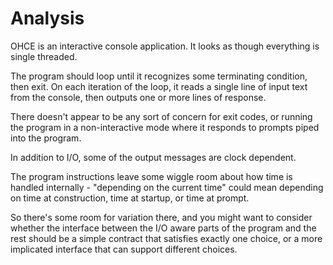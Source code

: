 # Analysis
           
OHCE is an interactive console application.  It looks as
though everything is single threaded.

The program should loop until it recognizes some terminating
condition, then exit.  On each iteration of the loop, it
reads a single line of input text from the console, then outputs
one or more lines of response.

There doesn't appear to be any sort of concern for exit codes, or
running the program in a non-interactive mode where it responds
to prompts piped into the program.

In addition to I/O, some of the output messages are clock dependent.
                                       
The program instructions leave some wiggle room about how time is
handled internally - "depending on the current time" could mean depending
on time at construction, time at startup, or time at prompt.

So there's some room for variation there, and you might want to
consider whether the interface between the I/O aware parts of the
program and the rest should be a simple contract that satisfies
exactly one choice, or a more implicated interface that can support 
different choices.

